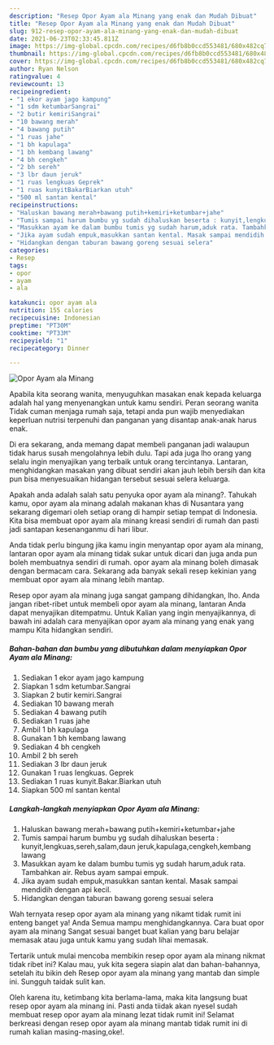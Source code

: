 ```yaml
---
description: "Resep Opor Ayam ala Minang yang enak dan Mudah Dibuat"
title: "Resep Opor Ayam ala Minang yang enak dan Mudah Dibuat"
slug: 912-resep-opor-ayam-ala-minang-yang-enak-dan-mudah-dibuat
date: 2021-06-23T02:33:45.811Z
image: https://img-global.cpcdn.com/recipes/d6fb8b0ccd553481/680x482cq70/opor-ayam-ala-minang-foto-resep-utama.jpg
thumbnail: https://img-global.cpcdn.com/recipes/d6fb8b0ccd553481/680x482cq70/opor-ayam-ala-minang-foto-resep-utama.jpg
cover: https://img-global.cpcdn.com/recipes/d6fb8b0ccd553481/680x482cq70/opor-ayam-ala-minang-foto-resep-utama.jpg
author: Ryan Nelson
ratingvalue: 4
reviewcount: 13
recipeingredient:
- "1 ekor ayam jago kampung"
- "1 sdm ketumbarSangrai"
- "2 butir kemiriSangrai"
- "10 bawang merah"
- "4 bawang putih"
- "1 ruas jahe"
- "1 bh kapulaga"
- "1 bh kembang lawang"
- "4 bh cengkeh"
- "2 bh sereh"
- "3 lbr daun jeruk"
- "1 ruas lengkuas Geprek"
- "1 ruas kunyitBakarBiarkan utuh"
- "500 ml santan kental"
recipeinstructions:
- "Haluskan bawang merah+bawang putih+kemiri+ketumbar+jahe"
- "Tumis sampai harum bumbu yg sudah dihaluskan beserta : kunyit,lengkuas,sereh,salam,daun jeruk,kapulaga,cengkeh,kembang lawang"
- "Masukkan ayam ke dalam bumbu tumis yg sudah harum,aduk rata. Tambahkan air. Rebus ayam sampai empuk."
- "Jika ayam sudah empuk,masukkan santan kental. Masak sampai mendidih dengan api kecil."
- "Hidangkan dengan taburan bawang goreng sesuai selera"
categories:
- Resep
tags:
- opor
- ayam
- ala

katakunci: opor ayam ala 
nutrition: 155 calories
recipecuisine: Indonesian
preptime: "PT30M"
cooktime: "PT33M"
recipeyield: "1"
recipecategory: Dinner

---
```



![Opor Ayam ala Minang](https://img-global.cpcdn.com/recipes/d6fb8b0ccd553481/680x482cq70/opor-ayam-ala-minang-foto-resep-utama.jpg)

Apabila kita seorang wanita, menyuguhkan masakan enak kepada keluarga adalah hal yang menyenangkan untuk kamu sendiri. Peran seorang  wanita Tidak cuman menjaga rumah saja, tetapi anda pun wajib menyediakan keperluan nutrisi terpenuhi dan panganan yang disantap anak-anak harus enak.

Di era  sekarang, anda memang dapat membeli panganan jadi walaupun tidak harus susah mengolahnya lebih dulu. Tapi ada juga lho orang yang selalu ingin menyajikan yang terbaik untuk orang tercintanya. Lantaran, menghidangkan masakan yang dibuat sendiri akan jauh lebih bersih dan kita pun bisa menyesuaikan hidangan tersebut sesuai selera keluarga. 



Apakah anda adalah salah satu penyuka opor ayam ala minang?. Tahukah kamu, opor ayam ala minang adalah makanan khas di Nusantara yang sekarang digemari oleh setiap orang di hampir setiap tempat di Indonesia. Kita bisa membuat opor ayam ala minang kreasi sendiri di rumah dan pasti jadi santapan kesenanganmu di hari libur.

Anda tidak perlu bingung jika kamu ingin menyantap opor ayam ala minang, lantaran opor ayam ala minang tidak sukar untuk dicari dan juga anda pun boleh membuatnya sendiri di rumah. opor ayam ala minang boleh dimasak dengan bermacam cara. Sekarang ada banyak sekali resep kekinian yang membuat opor ayam ala minang lebih mantap.

Resep opor ayam ala minang juga sangat gampang dihidangkan, lho. Anda jangan ribet-ribet untuk membeli opor ayam ala minang, lantaran Anda dapat menyajikan ditempatmu. Untuk Kalian yang ingin menyajikannya, di bawah ini adalah cara menyajikan opor ayam ala minang yang enak yang mampu Kita hidangkan sendiri.

<!--inarticleads1-->

##### Bahan-bahan dan bumbu yang dibutuhkan dalam menyiapkan Opor Ayam ala Minang:

1. Sediakan 1 ekor ayam jago kampung
1. Siapkan 1 sdm ketumbar.Sangrai
1. Siapkan 2 butir kemiri.Sangrai
1. Sediakan 10 bawang merah
1. Sediakan 4 bawang putih
1. Sediakan 1 ruas jahe
1. Ambil 1 bh kapulaga
1. Gunakan 1 bh kembang lawang
1. Sediakan 4 bh cengkeh
1. Ambil 2 bh sereh
1. Sediakan 3 lbr daun jeruk
1. Gunakan 1 ruas lengkuas. Geprek
1. Sediakan 1 ruas kunyit.Bakar.Biarkan utuh
1. Siapkan 500 ml santan kental




<!--inarticleads2-->

##### Langkah-langkah menyiapkan Opor Ayam ala Minang:

1. Haluskan bawang merah+bawang putih+kemiri+ketumbar+jahe
1. Tumis sampai harum bumbu yg sudah dihaluskan beserta : kunyit,lengkuas,sereh,salam,daun jeruk,kapulaga,cengkeh,kembang lawang
1. Masukkan ayam ke dalam bumbu tumis yg sudah harum,aduk rata. Tambahkan air. Rebus ayam sampai empuk.
1. Jika ayam sudah empuk,masukkan santan kental. Masak sampai mendidih dengan api kecil.
1. Hidangkan dengan taburan bawang goreng sesuai selera




Wah ternyata resep opor ayam ala minang yang nikamt tidak rumit ini enteng banget ya! Anda Semua mampu menghidangkannya. Cara buat opor ayam ala minang Sangat sesuai banget buat kalian yang baru belajar memasak atau juga untuk kamu yang sudah lihai memasak.

Tertarik untuk mulai mencoba membikin resep opor ayam ala minang nikmat tidak ribet ini? Kalau mau, yuk kita segera siapin alat dan bahan-bahannya, setelah itu bikin deh Resep opor ayam ala minang yang mantab dan simple ini. Sungguh taidak sulit kan. 

Oleh karena itu, ketimbang kita berlama-lama, maka kita langsung buat resep opor ayam ala minang ini. Pasti anda tiidak akan nyesel sudah membuat resep opor ayam ala minang lezat tidak rumit ini! Selamat berkreasi dengan resep opor ayam ala minang mantab tidak rumit ini di rumah kalian masing-masing,oke!.

